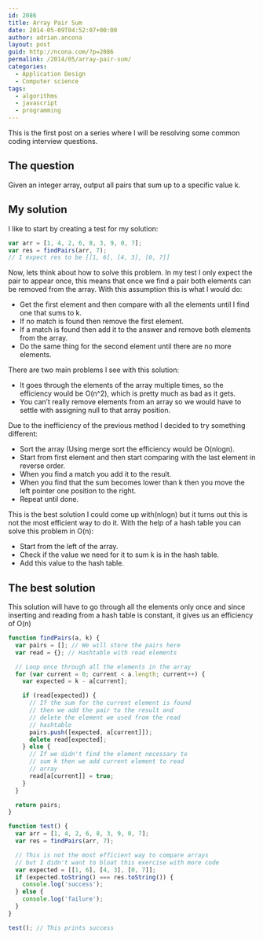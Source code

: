 ```yaml
---
id: 2086
title: Array Pair Sum
date: 2014-05-09T04:52:07+00:00
author: adrian.ancona
layout: post
guid: http://ncona.com/?p=2086
permalink: /2014/05/array-pair-sum/
categories:
  - Application Design
  - Computer science
tags:
  - algorithms
  - javascript
  - programming
---
```

This is the first post on a series where I will be resolving some common coding interview questions.

## The question

Given an integer array, output all pairs that sum up to a specific value k.

## My solution

I like to start by creating a test for my solution:

```js
var arr = [1, 4, 2, 6, 8, 3, 9, 0, 7];
var res = findPairs(arr, 7);
// I expect res to be [[1, 6], [4, 3], [0, 7]]
```

<!--more-->

Now, lets think about how to solve this problem. In my test I only expect the pair to appear once, this means that once we find a pair both elements can be removed from the array. With this assumption this is what I would do:

  * Get the first element and then compare with all the elements until I find one that sums to k.
  * If no match is found then remove the first element.
  * If a match is found then add it to the answer and remove both elements from the array.
  * Do the same thing for the second element until there are no more elements.

There are two main problems I see with this solution:

  * It goes through the elements of the array multiple times, so the efficiency would be O(n^2), which is pretty much as bad as it gets.
  * You can&#8217;t really remove elements from an array so we would have to settle with assigning null to that array position.

Due to the inefficiency of the previous method I decided to try something different:

  * Sort the array (Using merge sort the efficiency would be O(nlogn).
  * Start from first element and then start comparing with the last element in reverse order.
  * When you find a match you add it to the result.
  * When you find that the sum becomes lower than k then you move the left pointer one position to the right.
  * Repeat until done.

This is the best solution I could come up with(nlogn) but it turns out this is not the most efficient way to do it. With the help of a hash table you can solve this problem in O(n):

  * Start from the left of the array.
  * Check if the value we need for it to sum k is in the hash table.
  * Add this value to the hash table.

## The best solution

This solution will have to go through all the elements only once and since inserting and reading from a hash table is constant, it gives us an efficiency of O(n)

```js
function findPairs(a, k) {
  var pairs = []; // We will store the pairs here
  var read = {}; // Hashtable with read elements

  // Loop once through all the elements in the array
  for (var current = 0; current < a.length; current++) {
    var expected = k - a[current];

    if (read[expected]) {
      // If the sum for the current element is found
      // then we add the pair to the result and
      // delete the element we used from the read
      // hashtable
      pairs.push([expected, a[current]]);
      delete read[expected];
    } else {
      // If we didn't find the element necessary to
      // sum k then we add current element to read
      // array
      read[a[current]] = true;
    }
  }

  return pairs;
}

function test() {
  var arr = [1, 4, 2, 6, 8, 3, 9, 0, 7];
  var res = findPairs(arr, 7);

  // This is not the most efficient way to compare arrays
  // but I didn't want to bloat this exercise with more code
  var expected = [[1, 6], [4, 3], [0, 7]];
  if (expected.toString() === res.toString()) {
    console.log('success');
  } else {
    console.log('failure');
  }
}

test(); // This prints success
```
